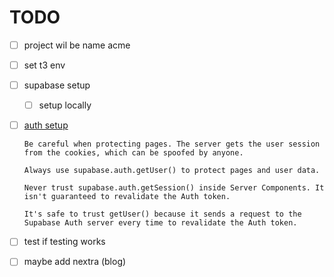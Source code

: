 # TODO

- [ ] project wil be name acme

- [ ] set t3 env
- [ ] supabase setup
  - [ ] setup locally 

- [ ] [auth setup](https://supabase.com/docs/guides/auth/server-side/nextjs)
  ```
  Be careful when protecting pages. The server gets the user session from the cookies, which can be spoofed by anyone.

  Always use supabase.auth.getUser() to protect pages and user data.

  Never trust supabase.auth.getSession() inside Server Components. It isn't guaranteed to revalidate the Auth token.

  It's safe to trust getUser() because it sends a request to the Supabase Auth server every time to revalidate the Auth token.
  ```

- [ ] test if testing works
- [ ] maybe add nextra (blog)
